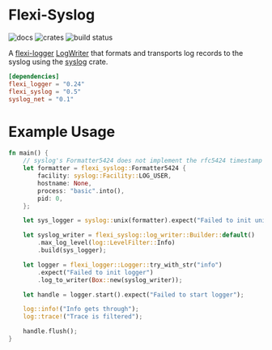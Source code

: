 Flexi-Syslog
============

![docs](https://img.shields.io/badge/docs.rs-flexi-syslog?style=for-the-badge&labelColor=555555&logoColor=white&logo=data:image/svg+xml;base64)
![crates](https://img.shields.io/crates/v/flexi-syslog.svg?style=for-the-badge&color=fc8d62&logo=rust)
![build status](https://img.shields.io/github/actions/workflow/status/bheylin/syslog-suite/ci.yml?logo=github&style=for-the-badge)


A [flexi-logger](https://docs.rs/flexi_logger/latest/flexi_logger/) [LogWriter](https://docs.rs/flexi_logger/latest/flexi_logger/writers/trait.LogWriter.html) that formats and transports log records to the syslog using the [syslog](https://docs.rs/syslog/6.0.1/syslog/index.html) crate.

```toml
[dependencies]
flexi_logger = "0.24"
flexi_syslog = "0.5"
syslog_net = "0.1"
```

# Example Usage

```rust
fn main() {
    // syslog's Formatter5424 does not implement the rfc5424 timestamp correctly
    let formatter = flexi_syslog::Formatter5424 {
        facility: syslog::Facility::LOG_USER,
        hostname: None,
        process: "basic".into(),
        pid: 0,
    };

    let sys_logger = syslog::unix(formatter).expect("Failed to init unix socket");

    let syslog_writer = flexi_syslog::log_writer::Builder::default()
        .max_log_level(log::LevelFilter::Info)
        .build(sys_logger);

    let logger = flexi_logger::Logger::try_with_str("info")
        .expect("Failed to init logger")
        .log_to_writer(Box::new(syslog_writer));

    let handle = logger.start().expect("Failed to start logger");

    log::info!("Info gets through");
    log::trace!("Trace is filtered");

    handle.flush();
}
```
